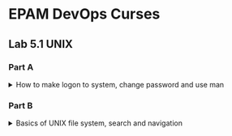 # EPAM DevOps Curses
## Lab 5.1 UNIX
### Part A

<details><summary>How to make logon to system, change password and use man</summary>

![](t5.1.A.login.PNG)
![](t5.1.A.bashrc.ls.w.PNG)
![](t5.1.A.man.wc.passwd.PNG)

</details>

### Part B

<details><summary>Basics of UNIX file system, search and navigation</summary>

<p>ls is a very useful and powerful utility like many other UNIX utilities such as cp, rm and cat. Bash have several built-in commands such as cd or echo that we need every day.

![](t5.1.B.tree.root.PNG)
![](t5.1.B.file.ls.rel.abs.pahtes.PNG)
![](t5.1.B.5.PNG)

We use the same ln command to create hard and soft links.

![](t5.1.B.6.PNG)

Size of symbolic link file is equal for length of target file name. In our example above length of target file name is 8 (labwork2).<br>
The symbolic link will be broken if the target file is deleted.<p>
In the example below we use the tee utility to duplicate the output of another command (on the left of tee) to the console. This command is inside the pipeline but first we see its output. This is because bash have to wait when pipeline done.

![](t5.1.B.locate.df.grep.tee.PNG)

find can search files by type, inode, timestamps, owner, group, permissions and surprise(!!!) by name:

![](t5.1.B.find_host.PNG)
![](t5.1.B.find_ss.less.PNG)

UNIX have 7 type of files:

--

- regular;
- directory;
- device (block and character);
- symbolic link;
- named pipe;
-socket;
-door (only Solaris nowadays).

![](t5.1.B.13.PNG)

</details>
